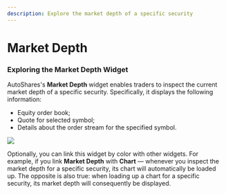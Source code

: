```yaml
---
description: Explore the market depth of a specific security
---
```


# Market Depth

### Exploring the Market Depth Widget

AutoShares's **Market Depth** widget enables traders to inspect the current market depth of a specific security. Specifically, it displays the following information:

* Equity order book;
* Quote for selected symbol;
* Details about the order stream for the specified symbol.

![](../../../.gitbook/assets/2021-11-15\_21-42-41.png)

Optionally, you can link this widget by color with other widgets. For example, if you link **Market Depth** with **Chart** — whenever you inspect the market depth for a specific security, its chart will automatically be loaded up. The opposite is also true: when loading up a chart for a specific security, its market depth will consequently be displayed.
